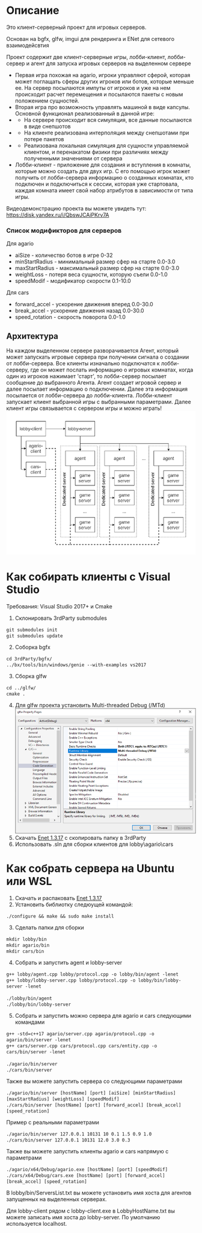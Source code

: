 # Описание
Это клиент-серверный проект для игровых серверов.

Основан на bgfx, glfw, imgui для рендеринга и ENet для сетевого взаимодейсвтия

Проект содержит две клиент-серверные игры, лобби-клиент, лобби-сервер и агент для запуска игровых серверов на выделенном сервере 
- Первая игра похожая на agario, игроки управляют сферой, которая может поглащать сферы других игроков или ботов, которые меньше ее. На сервер посылаются импуты от игроков и уже на нем происходит расчет перемещения и посылаются пакеты с новым положением сущностей.
- Вторая игра про возможность управлять машиной в виде капсулы. Основной функционал реализованный в данной игре: 
- - На сервере происходит вся симуляция, все данные посылаются в виде снепшотов
- - На клиенте реализована интерполяция между снепшотами при потере пакетов
- - Реализована локальная симуляция для сущности управляемой клиентом, и перенакатом физики при различиях между полученными значениями от сервера
- Лобби-клиент - приложение для создания и вступления в комнаты, которые можно создать для двух игр. С его помощью игрок может получить от лобби-сервера информацию о созданных комнатах, кто подключен и подключиться к сессии, которая уже стартовала, каждая комната имеет свой набор атрибутов в зависимости от типа игры.

Видеодемонстрацию проекта вы можете увидеть тут: https://disk.yandex.ru/i/QbswJCAiPKrv7A

### Список модификторов для серверов

Для agario
- aiSize - количество ботов в игре 0-32
- minStartRadius - минимальный размер сфер на старте 0.0-3.0
- maxStartRadius - максимальный размер сфер на старте 0.0-3.0
- weightLoss - потеря веса сущности, которую съели 0.0-1.0
- speedModif - модификатор скорости 0.1-10.0

Для cars
- forward_accel - ускорение движения вперед 0.0-30.0
- break_accel - ускорение движения назад 0.0-30.0
- speed_rotation - скорость поворота 0.0-1.0

## Архитектура
На каждом выделенном сервере разворачивается Агент, который может запускать игровые сервера при получении сигнала о создании от лобби-сервера. Все клиенты изначально подключатся к лобби-серверу, где он может послать информацию о игровых комнатах, когда один из игроков нажимает 'старт', то лобби-сервер посылает сообщение до выбранного Агента. Агент создает игровой сервер и далее посылает информацию о подключении. Далее эта информация посылается от лобби-сервера до лобби-клиента. Лобби-клиент запускает клиент выбранной игры с выбранными параметрами. Далее клиент игры связывается с сервером игры и можно играть! 
![Architecture](./images/architecture.png)

# Как собирать клиенты с Visual Studio
Требования: Visual Studio 2017+ и Cmake
1. Склонировать 3rdParty submodules
```
git submodules init
git submodules update
```
2. Соборка bgfx
```
cd 3rdParty/bgfx/
../bx/tools/bin/windows/genie --with-examples vs2017
```
3. Сборка glfw
```
cd ../glfw/
cmake .
```
4. Для glfw проекта установить Multi-threaded Debug (/MTd)
![project properties](./images/glfw-prop.png)
5. Скачать [Enet 1.3.17](http://enet.bespin.org/Downloads.html) с скопировать папку в 3rdParty
6. Использовать .sln для сборки клиентов для lobby\agario\cars

# Как собрать сервера на Ubuntu или WSL
1. Скачать и распаковать [Enet 1.3.17](http://enet.bespin.org/Downloads.html)
2. Установить библиотку следюущей командой:
```
./configure && make && sudo make install
```
3. Сделать папки для сборки
```
mkdir lobby/bin
mkdir agario/bin
mkdir cars/bin
```
4. Собрать и запустить agent и lobby-server 
```
g++ lobby/agent.cpp lobby/protocol.cpp -o lobby/bin/agent -lenet
g++ lobby/lobby-server.cpp lobby/protocol.cpp -o lobby/bin/lobby-server -lenet

./lobby/bin/agent
./lobby/bin/lobby-server
```
5. Собрать и запустить можно сервера для agario и cars следующими командами
```
g++ -std=c++17 agario/server.cpp agario/protocol.cpp -o agario/bin/server -lenet
g++ cars/server.cpp cars/protocol.cpp cars/entity.cpp -o cars/bin/server -lenet

./agario/bin/server
./cars/bin/server
```
Также вы можете запустить сервера со следующими параметрами
```
./agario/bin/server [hostName] [port] [aiSize] [minStartRadius] [maxStartRadius] [weightLoss] [speedModif]
./cars/bin/server [hostName] [port] [forward_accel] [break_accel] [speed_rotation]
```
Пример с реальными параметрами
```
./agario/bin/server 127.0.0.1 10131 10 0.1 1.5 0.9 1.0
./cars/bin/server 127.0.0.1 10131 12.0 3.0 0.3
```
Также вы можете запустить клиенты agario и cars напрямую с параметрами
```
./agario/x64/Debug/agario.exe [hostName] [port] [speedModif]
./cars/x64/Debug/cars.exe [hostName] [port] [forward_accel] [break_accel] [speed_rotation]
```

В lobby/bin/ServersList.txt вы можете установить имя хоста для агентов запущенных на выделенных серверах.

Для lobby-client рядом с lobby-client.exe в LobbyHostName.txt вы можете записать имя хоста до lobby-server. По умолчанию используется localhost. 

